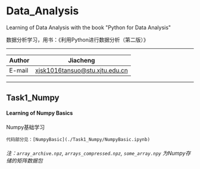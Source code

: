 # Data_Analysis

Learning of Data Analysis with the book "Python for Data Analysis"

数据分析学习，用书：《利用Python进行数据分析（第二版）》

****

|Author|Jiacheng|
|---|---
|E-mail|xjsk1016tansuo@stu.xjtu.edu.cn

****

## Task1_Numpy

#### Learning of Numpy Basics 
Numpy基础学习
```
代码部分见：[NumpyBasic](./Task1_Numpy/NumpyBasic.ipynb)
```
###### 注：`array_archive.npz`, `arrays_compressed.npz`, `some_array.npy` 为Numpy存储的矩阵数据包
